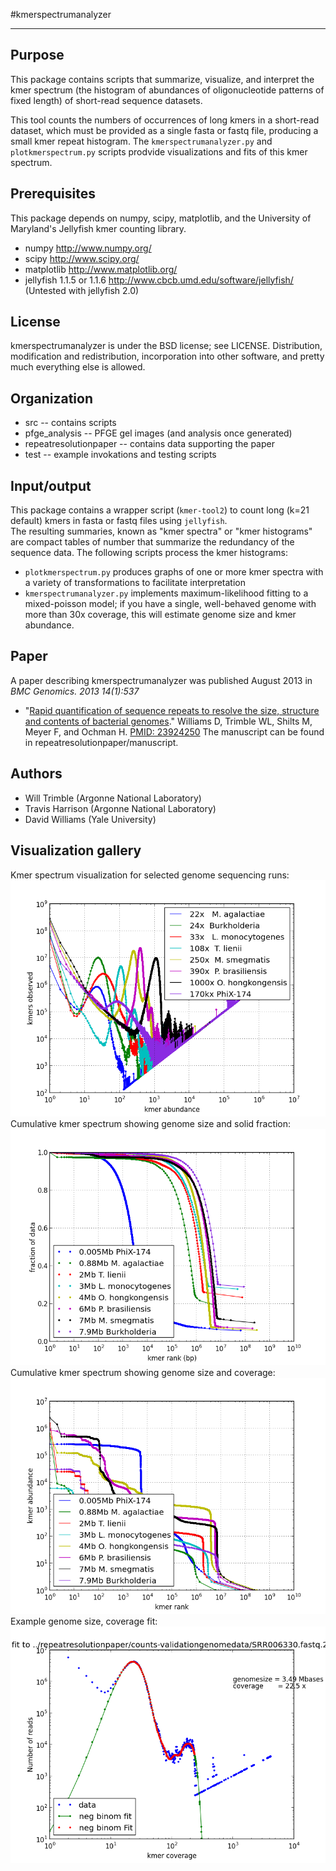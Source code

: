 #kmerspectrumanalyzer
***

## Purpose
This package contains scripts that summarize, visualize, and 
interpret the kmer spectrum (the histogram of abundances of 
oligonucleotide patterns of fixed length) of short-read 
sequence datasets.  

This tool counts the numbers of occurrences of long kmers
in a short-read dataset, which must be provided as a single 
fasta or fastq file, producing a small kmer repeat histogram.
The `kmerspectrumanalyzer.py` and `plotkmerspectrum.py` scripts 
prodvide visualizations and fits of this kmer spectrum. 

## Prerequisites
This package depends on numpy, scipy, matplotlib, and 
the University of Maryland's Jellyfish kmer counting library.

*   numpy http://www.numpy.org/
*   scipy http://www.scipy.org/
*   matplotlib http://www.matplotlib.org/
*   jellyfish 1.1.5 or 1.1.6  http://www.cbcb.umd.edu/software/jellyfish/ 
(Untested with jellyfish 2.0)

## License
kmerspectrumanalyzer is under the BSD license; see LICENSE.
Distribution, modification and redistribution, incorporation
into other software, and pretty much everything else is allowed.

## Organization
*   src    -- contains scripts
*   pfge_analysis  -- PFGE gel images (and analysis once generated)
*   repeatresolutionpaper  -- contains data supporting the paper
*   test -- example invokations and testing scripts

## Input/output

This package contains a wrapper script (`kmer-tool2`) to count 
long (k=21 default) kmers in fasta or fastq files using `jellyfish`.  
The resulting summaries, known as "kmer spectra" or "kmer histograms" 
are compact tables of number that summarize the redundancy of the 
sequence data.  The following scripts process the kmer histograms:

* `plotkmerspectrum.py` produces graphs of one or more kmer spectra 
with a variety of transformations to facilitate interpretation
* `kmerspectrumanalyzer.py` implements maximum-likelihood fitting to 
a mixed-poisson model; if you have a single, well-behaved genome with
more than 30x coverage, this will estimate genome size and kmer
abundance.

## Paper
A paper describing kmerspectrumanalyzer was
published August 2013 in *BMC Genomics. 2013 14(1):537*
* "[Rapid quantification of sequence repeats to resolve the size, 
structure and contents of bacterial genomes](http://www.ncbi.nlm.nih.gov/pmc/articles/PMC3751351/)."
Williams D, Trimble WL, Shilts M, Meyer F, and Ochman H. 
[PMID: 23924250](http://www.ncbi.nlm.nih.gov/pubmed/20634954)
The manuscript can be found in repeatresolutionpaper/manuscript.

## Authors
*   Will Trimble (Argonne National Laboratory)
*   Travis Harrison (Argonne National Laboratory)
*   David Williams (Yale University)
 
## Visualization gallery

Kmer spectrum visualization for selected genome sequencing runs:
![Kmer spectrum visualization for selected genome sequencing runs](img/filelistcv.1.png "Kmer spectrum visualization for selected genome sequencing runs")
Cumulative kmer spectrum showing genome size and solid fraction:
![Cumulative kmer spectrum showing genome size and solid fraction](img/filelistsz.5.png "Cumulative kmer spectrum showing genome size and solid fraction")
Cumulative kmer spectrum showing genome size and coverage:
![Cumulative kmer spectrum showing genome size and coverage](img/filelistsz.6.png "Cumulative kmer spectrum showing genome size and coverage")
Example genome size, coverage fit:
![Example genome size fit](img/SRR006330.fastq.21.fit.png "Example genome size fit")
